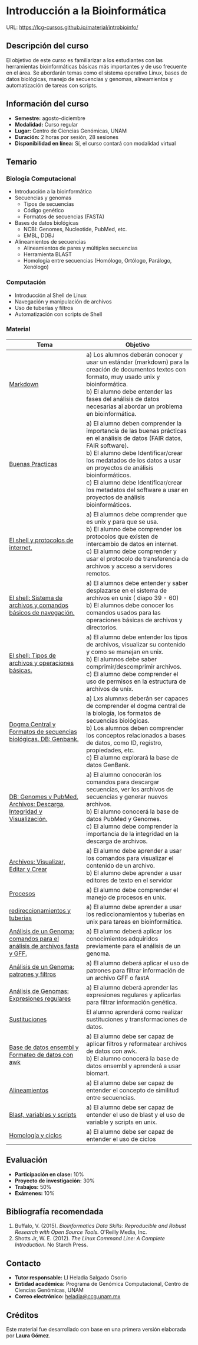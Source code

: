 # Introducción a la Bioinformática

URL: https://lcg-cursos.github.io/material/introbioinfo/

## Descripción del curso

El objetivo de este curso es familiarizar a los estudiantes con las herramientas bioinformáticas básicas más importantes y de uso frecuente en el área. Se abordarán temas como el sistema operativo Linux, bases de datos biológicas, manejo de secuencias y genomas, alineamientos y automatización de tareas con scripts.

## Información del curso

- **Semestre:** agosto-diciembre 
- **Modalidad:** Curso regular  
- **Lugar:** Centro de Ciencias Genómicas, UNAM  
- **Duración:** 2 horas por sesión, 28 sesiones  
- **Disponibilidad en línea:** Sí, el curso contará con modalidad virtual  

## Temario

### Biología Computacional
- Introducción a la bioinformática
- Secuencias y genomas
  - Tipos de secuencias
  - Código genético
  - Formatos de secuencias (FASTA)
- Bases de datos biológicas
  - NCBI: Genomes, Nucleotide, PubMed, etc.
  - EMBL, DDBJ
- Alineamientos de secuencias
  - Alineamientos de pares y múltiples secuencias
  - Herramienta BLAST
  - Homología entre secuencias (Homólogo, Ortólogo, Parálogo, Xenólogo)

### Computación
- Introducción al Shell de Linux
- Navegación y manipulación de archivos
- Uso de tuberías y filtros
- Automatización con scripts de Shell


### Material


|Tema  | Objetivo |
| --- | ---- |
| [Markdown](https://github.com/adam-p/markdown-here/wiki/Markdown-Cheatsheet) | a) Los alumnos deberán conocer y usar un estándar (markdown) para la creación de documentos textos con formato, muy usado unix y bioinformática. <br>  b) El alumno debe entender las fases del análisis de datos necesarias al abordar un problema en bioinformática. |
| [Buenas Practicas](https://lcg-cursos.github.io/material/introbioinfo/L2-buenas-practicas.html#1)	| a) El alumno deben comprender la importancia de las buenas prácticas en el análisis de datos (FAIR datos, FAIR software). <br> b) El alumno debe Identificar/crear los medatados de los datos a usar en proyectos de análisis bioinformáticos. <br>  c) El alumno debe Identificar/crear  los metadatos del software a usar en proyectos de análisis bioinformáticos. |
| [El shell y protocolos de internet.](https://lcg-cursos.github.io/material/introbioinfo/L3-shell.html) | a) El alumnos debe comprender que es unix y para que se usa. <br>  b) El alumno debe comprender los protocolos que existen de intercambio de datos en internet. <br>  c) El alumno debe comprender y usar el protocolo de  transferencia de archivos y acceso a servidores remotos.
| [El shell: Sistema de archivos y comandos básicos de navegación.](https://lcg-cursos.github.io/material/introbioinfo/L3-shell.html#47) | a) El alumnos debe entender y saber desplazarse en el sistema de archivos en unix ( diapo 39 - 60) <br> b) El alumnos debe conocer los comandos usados para las operaciones básicas de archivos y directorios.
|[El shell: Tipos de archivos y operaciones básicas.](https://lcg-cursos.github.io/material/introbioinfo/L3-shell.html#70)| a) El alumno debe entender los tipos de archivos, visualizar su contenido y como se manejan en unix. <br> b) El alumnos debe saber comprimir/descomprimir archivos.<br>  c) El alumno debe comprender el uso de permisos en la estructura de archivos de unix. 
|[Dogma Central y Formatos de secuencias biológicas. DB: Genbank.](https://lcg-cursos.github.io/material/introbioinfo/L4-archivos.html)| a) Lxs alumnxs deberán ser capaces de comprender el dogma central de la biología, los formatos de secuencias biológicas. <br> b) Los alumnos deben comprender los conceptos relacionados a bases de datos, como ID, registro, propiedades, etc. <br>   c) El alumno explorará la base de datos GenBank.|
| [DB: Genomes y PubMed. Archivos: Descarga, Integridad y Visualización.](https://lcg-cursos.github.io/material/introbioinfo/L4-archivos.html#34) |a) El alumno conocerán los comandos para descargar secuencias, ver los archivos de secuencias y generar nuevos archivos. <br>  b) El alumno conocerá la base de datos PubMed y Genomes. <br>  c) El alumno debe comprender la importancia de la integridad en la descarga de archivos.|
|[Archivos: Visualizar, Editar y Crear](https://lcg-cursos.github.io/material/introbioinfo/L4-archivos.html#63) | a) El alumno debe aprender a usar los comandos para visualizar el contenido de un archivo. <br>  b) El alumno debe aprender a usar editores de texto en el servidor |
| [Procesos](https://codigofacilito.com/articulos/unix-process) | a) El alumno debe comprender el manejo de procesos en unix.
| [redireccionamientos y tuberias](https://lcg-cursos.github.io/material/introbioinfo/L5-tuberias.html#1) | a) El alumno debe aprender a usar los rediccionamientos y tuberias en unix para tareas en bioinformática. |
| [Análisis de un Genoma: comandos para el análisis de archivos fasta y GFF.](https://lcg-cursos.github.io/material/introbioinfo/L6-conteos.html) | a) El alumno deberá aplicar los conocimientos adquiridos previamente para el análisis de un genoma. |
| [Análisis de un Genoma: patrones y filtros](https://lcg-cursos.github.io/material/introbioinfo/L7-filtros.html#1) | a) El alumno deberá aplicar el uso de patrones para filtrar información de un archivo GFF o fastA |
| [Análisis de Genomas: Expresiones regulares](https://lcg-cursos.github.io/material/introbioinfo/L8-expresiones-regulares.html) | a) El alumno deberá aprender las expresiones regulares y aplicarlas para filtrar información genética. |
| [Sustituciones	](https://lcg-cursos.github.io/material/introbioinfo/tr_sed.html#1)| El alumno aprenderá como realizar sustituciones y transformaciones de datos. |
| [Base de datos ensembl y Formateo de datos con awk](https://lcg-cursos.github.io/material/introbioinfo/ensembl-awk.html#41) | a) El alumno debe ser capaz de aplicar filtros y reformatear archivos de datos con awk. <br>  b) El alumno conocerá la base de datos ensembl y aprenderá a usar biomart.|
| [Alineamientos](https://lcg-cursos.github.io/material/introbioinfo/alineamientos.html)	| a) El alumno debe ser capaz de entender el concepto de similitud entre secuencias. |
| [Blast, variables y scripts](https://lcg-cursos.github.io/material/introbioinfo/blast_var_for_scripts.html) | a) El alumno debe ser capaz de entender el uso de blast y el uso de variable  y scripts en unix. |
| [Homología y ciclos](https://lcg-cursos.github.io/material/introbioinfo/blast_var_for_scripts.html#34)| a) El alumno debe ser capaz de entender el uso de ciclos |



## Evaluación

- **Participación en clase:** 10%  
- **Proyecto de investigación:** 30%  
- **Trabajos:** 50%  
- **Exámenes:** 10%  

## Bibliografía recomendada

1. Buffalo, V. (2015). *Bioinformatics Data Skills: Reproducible and Robust Research with Open Source Tools.* O'Reilly Media, Inc.
2. Shotts Jr, W. E. (2012). *The Linux Command Line: A Complete Introduction.* No Starch Press.

## Contacto

- **Tutor responsable:** LI Heladia Salgado Osorio  
- **Entidad académica:** Programa de Genómica Computacional, Centro de Ciencias Genómicas, UNAM  
- **Correo electrónico:** heladia@ccg.unam.mx  


## Créditos  
Este material fue desarrollado con base en una primera versión elaborada por **Laura Gómez**.  

